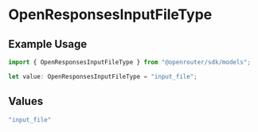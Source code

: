 # OpenResponsesInputFileType

## Example Usage

```typescript
import { OpenResponsesInputFileType } from "@openrouter/sdk/models";

let value: OpenResponsesInputFileType = "input_file";
```

## Values

```typescript
"input_file"
```